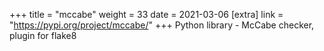 +++
title = "mccabe"
weight = 33
date = 2021-03-06
[extra]
link = "https://pypi.org/project/mccabe/"
+++
Python library - McCabe checker, plugin for flake8

